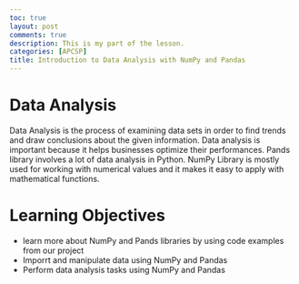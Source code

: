 ```yaml
---
toc: true
layout: post
comments: true
description: This is my part of the lesson.
categories: [APCSP]
title: Introduction to Data Analysis with NumPy and Pandas
---
```


# Data Analysis
Data Analysis is the process of examining data sets in order to find trends and draw conclusions about the given information. Data analysis is important because it helps businesses optimize their performances. Pands library involves a lot of data analysis in Python. NumPy Library is mostly used for working with numerical values and it makes it easy to apply with mathematical functions.

# Learning Objectives
 - learn more about NumPy and Pands libraries by using code examples from our project
 - Imporrt and manipulate data using NumPy and Pandas
 - Perform data analysis tasks using NumPy and Pandas